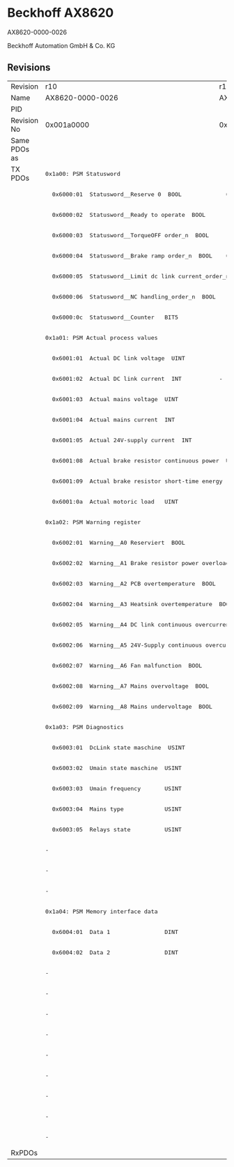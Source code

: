 # Beckhoff AX8620

AX8620-0000-0026

Beckhoff Automation GmbH & Co. KG



## Revisions
<table>
<tr>
<td>Revision</td>
<td>r10</td>
<td>r11</td>
<td>r13</td>
</tr>
<tr>
<td>Name</td>
<td>AX8620-0000-0026</td>
<td>AX8620-0000-0027</td>
<td>AX8620-0000-0029</td>
</tr>
<tr>
<td>PID</td>
<td colspan=3 align="center">0x21ac6012</td>
</tr>
<tr>
<td>Revision No</td>
<td>0x001a0000</td>
<td>0x001b0000</td>
<td>0x001d0000</td>
</tr>
<tr>
<td>Same PDOs as</td>
<td colspan=2 align="center"></td>
<td><a href="AX8640.md">AX8640 r13</a></td>
</tr>
<tr>
<td rowspan=48 valign=top>TX PDOs</td>
<td colspan=2 align="left"><pre>0x1a00: PSM Statusword</pre></td>
<td><pre>0x1a00: PSM Controlword for axis</pre></td>
<td></td>
</tr>
<tr>
<td><pre>  0x6000:01  Statusword__Reserve 0  BOOL</pre></td>
<td><pre>  0x6000:01  Statusword__Non-regenerative brake order_n  BOOL</pre></td>
<td><pre>  0x6000:01  Controlword for axis__Non-generative brake order_n  BOOL</pre></td>
</tr>
<tr>
<td colspan=2 align="left"><pre>  0x6000:02  Statusword__Ready to operate  BOOL</pre></td>
<td><pre>  0x6000:02  Controlword for axis__Ready to operate  BOOL</pre></td>
</tr>
<tr>
<td colspan=2 align="left"><pre>  0x6000:03  Statusword__TorqueOFF order_n  BOOL</pre></td>
<td><pre>  0x6000:03  Controlword for axis__TorqueOFF order_n  BOOL</pre></td>
</tr>
<tr>
<td><pre>  0x6000:04  Statusword__Brake ramp order_n  BOOL</pre></td>
<td><pre>  0x6000:04  Statusword__Regenerative brake order_n  BOOL</pre></td>
<td><pre>  0x6000:04  Controlword for axis__Generative brake order_n  BOOL</pre></td>
</tr>
<tr>
<td colspan=2 align="left"><pre>  0x6000:05  Statusword__Limit dc link current_order_n  BOOL</pre></td>
<td><pre>  0x6000:05  Controlword for axis__Limit dc link current_order_n  BOOL</pre></td>
</tr>
<tr>
<td colspan=2 align="left"><pre>  0x6000:06  Statusword__NC handling_order_n  BOOL</pre></td>
<td><pre>  0x6000:06  Controlword for axis__NC handling_order_n  BOOL</pre></td>
</tr>
<tr>
<td colspan=2 align="left"><pre>  0x6000:0c  Statusword__Counter   BIT5</pre></td>
<td><pre>  0x6000:0c  Controlword for axis__Counter  BIT5</pre></td>
</tr>
<tr>
<td colspan=3 align="left"><pre>0x1a01: PSM Actual process values</pre></td>
</tr>
<tr>
<td colspan=3 align="left"><pre>  0x6001:01  Actual DC link voltage  UINT</pre></td>
</tr>
<tr>
<td><pre>  0x6001:02  Actual DC link current  INT</pre></td>
<td colspan=2 align="left"><pre>-</pre></td>
</tr>
<tr>
<td colspan=3 align="left"><pre>  0x6001:03  Actual mains voltage  UINT</pre></td>
</tr>
<tr>
<td colspan=3 align="left"><pre>  0x6001:04  Actual mains current  INT</pre></td>
</tr>
<tr>
<td colspan=3 align="left"><pre>  0x6001:05  Actual 24V-supply current  INT</pre></td>
</tr>
<tr>
<td colspan=3 align="left"><pre>  0x6001:08  Actual brake resistor continuous power  UINT</pre></td>
</tr>
<tr>
<td colspan=3 align="left"><pre>  0x6001:09  Actual brake resistor short-time energy  UINT</pre></td>
</tr>
<tr>
<td colspan=3 align="left"><pre>  0x6001:0a  Actual motoric load   UINT</pre></td>
</tr>
<tr>
<td colspan=3 align="left"><pre>0x1a02: PSM Warning register</pre></td>
</tr>
<tr>
<td colspan=3 align="left"><pre>  0x6002:01  Warning__A0 Reserviert  BOOL</pre></td>
</tr>
<tr>
<td colspan=3 align="left"><pre>  0x6002:02  Warning__A1 Brake resistor power overload  BOOL</pre></td>
</tr>
<tr>
<td colspan=3 align="left"><pre>  0x6002:03  Warning__A2 PCB overtemperature  BOOL</pre></td>
</tr>
<tr>
<td colspan=3 align="left"><pre>  0x6002:04  Warning__A3 Heatsink overtemperature  BOOL</pre></td>
</tr>
<tr>
<td colspan=3 align="left"><pre>  0x6002:05  Warning__A4 DC link continuous overcurrent  BOOL</pre></td>
</tr>
<tr>
<td colspan=3 align="left"><pre>  0x6002:06  Warning__A5 24V-Supply continuous overcurrent  BOOL</pre></td>
</tr>
<tr>
<td colspan=3 align="left"><pre>  0x6002:07  Warning__A6 Fan malfunction  BOOL</pre></td>
</tr>
<tr>
<td colspan=3 align="left"><pre>  0x6002:08  Warning__A7 Mains overvoltage  BOOL</pre></td>
</tr>
<tr>
<td colspan=3 align="left"><pre>  0x6002:09  Warning__A8 Mains undervoltage  BOOL</pre></td>
</tr>
<tr>
<td colspan=3 align="left"><pre>0x1a03: PSM Diagnostics</pre></td>
</tr>
<tr>
<td colspan=2 align="left"><pre>  0x6003:01  DcLink state maschine  USINT</pre></td>
<td><pre>-</pre></td>
</tr>
<tr>
<td colspan=2 align="left"><pre>  0x6003:02  Umain state maschine  USINT</pre></td>
<td><pre>-</pre></td>
</tr>
<tr>
<td colspan=2 align="left"><pre>  0x6003:03  Umain frequency       USINT</pre></td>
<td><pre>-</pre></td>
</tr>
<tr>
<td colspan=2 align="left"><pre>  0x6003:04  Mains type            USINT</pre></td>
<td><pre>-</pre></td>
</tr>
<tr>
<td colspan=2 align="left"><pre>  0x6003:05  Relays state          USINT</pre></td>
<td><pre>-</pre></td>
</tr>
<tr>
<td colspan=2 align="left"><pre>-</pre></td>
<td><pre>  0x6003:07  Error code            UINT</pre></td>
</tr>
<tr>
<td colspan=2 align="left"><pre>-</pre></td>
<td><pre>  0x6003:08  DcLink state machine  BIT4</pre></td>
</tr>
<tr>
<td colspan=2 align="left"><pre>-</pre></td>
<td><pre>  0x6003:09  Umains state machine  BIT4</pre></td>
</tr>
<tr>
<td colspan=3 align="left"><pre>0x1a04: PSM Memory interface data</pre></td>
</tr>
<tr>
<td colspan=3 align="left"><pre>  0x6004:01  Data 1                DINT</pre></td>
</tr>
<tr>
<td colspan=3 align="left"><pre>  0x6004:02  Data 2                DINT</pre></td>
</tr>
<tr>
<td colspan=2 align="left"><pre>-</pre></td>
<td><pre>0x1a05: PSM Statusword</pre></td>
</tr>
<tr>
<td colspan=2 align="left"><pre>-</pre></td>
<td><pre>  0x6005:01  Statusword__Ready to operate  BOOL</pre></td>
</tr>
<tr>
<td colspan=2 align="left"><pre>-</pre></td>
<td><pre>  0x6005:02  Statusword__Error     BOOL</pre></td>
</tr>
<tr>
<td colspan=2 align="left"><pre>-</pre></td>
<td><pre>  0x6005:03  Statusword__Warning   BOOL</pre></td>
</tr>
<tr>
<td colspan=2 align="left"><pre>-</pre></td>
<td><pre>  0x6005:04  Statusword__Relays closed  BOOL</pre></td>
</tr>
<tr>
<td colspan=2 align="left"><pre>-</pre></td>
<td><pre>  0x6005:05  Statusword__Brake chopper active  BOOL</pre></td>
</tr>
<tr>
<td colspan=2 align="left"><pre>-</pre></td>
<td><pre>  0x6005:06  Statusword__Fan active  BOOL</pre></td>
</tr>
<tr>
<td colspan=2 align="left"><pre>-</pre></td>
<td><pre>  0x6005:07  Statusword__Reserve 6  BOOL</pre></td>
</tr>
<tr>
<td colspan=2 align="left"><pre>-</pre></td>
<td><pre>  0x6005:08  Statusword__Reserve 7  BOOL</pre></td>
</tr>
<tr>
<td>RxPDOs</td>
<td colspan=3 align="left"></td>
</tr>
</table>
